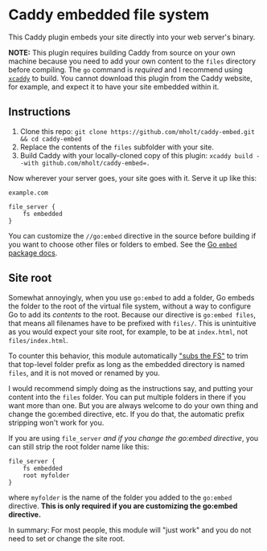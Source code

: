 Caddy embedded file system
===========================

This Caddy plugin embeds your site directly into your web server's binary.

**NOTE:** This plugin requires building Caddy from source on your own machine because you need to add your own content to the `files` directory before compiling. The `go` command is _required_ and I recommend using [`xcaddy`](https://github.com/caddyserver/xcaddy) to build. You cannot download this plugin from the Caddy website, for example, and expect it to have your site embedded within it.

## Instructions

1. Clone this repo: `git clone https://github.com/mholt/caddy-embed.git && cd caddy-embed`
2. Replace the contents of the `files` subfolder with your site.
3. Build Caddy with your locally-cloned copy of this plugin: `xcaddy build --with github.com/mholt/caddy-embed=.`

Now wherever your server goes, your site goes with it. Serve it up like this:

```
example.com

file_server {
	fs embedded
}
```

You can customize the `//go:embed` directive in the source before building if you want to choose other files or folders to embed. See the [Go `embed` package docs](https://pkg.go.dev/embed).

## Site root

Somewhat annoyingly, when you use `go:embed` to add a folder, Go embeds the folder to the root of the virtual file system, without a way to configure Go to add its _contents_ to the root. Because our directive is `go:embed files`, that means all filenames have to be prefixed with `files/`. This is unintuitive as you would expect your site root, for example, to be at `index.html`, not `files/index.html`.

To counter this behavior, this module automatically ["subs the FS"](https://pkg.go.dev/io/fs#Sub) to trim that top-level folder prefix as long as the embedded directory is named `files`, and it is not moved or renamed by you.

I would recommend simply doing as the instructions say, and putting your content into the `files` folder. You can put multiple folders in there if you want more than one. But you are always welcome to do your own thing and change the go:embed directive, etc. If you do that, the automatic prefix stripping won't work for you.

If you are using `file_server` _and if you change the go:embed directive_, you can still strip the root folder name like this:

```
file_server {
	fs embedded
	root myfolder
}
```

where `myfolder` is the name of the folder you added to the `go:embed` directive. **This is only required if you are customizing the go:embed directive.**

In summary: For most people, this module will "just work" and you do not need to set or change the site root.
